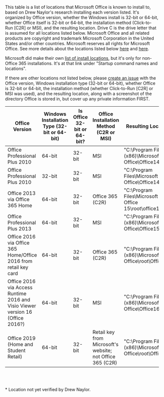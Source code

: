 This table is a list of locations that Microsoft Office is known to install to, based on Drew Naylor's research installing each version listed. It's organized by Office version, whether the Windows install is 32-bit or 64-bit, whether Office itself is 32-bit or 64-bit, the installation method (Click-to-Run [C2R] or MSI), and the resulting location. Drive C is the drive letter that is assumed for all locations listed below. Microsoft Office and all related products are copyright and trademark Microsoft Corporation in the United States and/or other countries. Microsoft reserves all rights for Microsoft Office. See more details about the locations listed below [here](https://github.com/DrewNaylor/UXL-Launcher/issues/101) and [here](https://github.com/DrewNaylor/UXL-Launcher/issues/103).

Microsoft did make their own [list of install locations](https://support.office.com/en-us/article/command-line-switches-for-microsoft-office-products-079164cd-4ef5-4178-b235-441737deb3a6), but it's only for non-Office 365 installations. It's at that link under "Startup command names and locations".

If there are other locations not listed below, please [create an issue](https://github.com/DrewNaylor/UXL-Launcher/issues/new) with the Office version, Windows installation type (32-bit or 64-bit), whether Office is 32-bit or 64-bit, the installation method (whether Click-to-Run [C2R] or MSI was used), and the resulting location, along with a screenshot of the directory Office is stored in, but cover up any private information FIRST.

| Office Version | Windows Installation Type (32-bit or 64-bit) | Is Office 32-bit or 64-bit? | Office Installation Method (C2R or MSI) | Resulting Location |
|----------------|----------------------------------------------|-----------------------------|----------------------------|--------------------|
| Office Professional Plus 2010 | 64-bit | 32-bit | MSI | "C:\Program Files (x86)\Microsoft Office\Office14" |
| Office Professional Plus 2010 | 32-bit | 32-bit | MSI | "C:\Program Files\Microsoft Office\Office14" |
| Office 2013 via Office 365 Home | 64-bit | 32-bit | Office 365 (C2R) | "C:\Program Files\Microsoft Office 15\root\office15" |
| Office Professional Plus 2013 | 64-bit | 32-bit | MSI | "C:\Program Files (x86)\Microsoft Office\Office15" |
| Office 2016 via Office 365 Home/Office 2016 from retail key card | 64-bit | 32-bit | Office 365 (C2R) | "C:\Program Files (x86)\Microsoft Office\root\Office16" |
| Office 2016 via Access Runtime 2016 and Visio Viewer version 16 (Office 2016?) | 64-bit | 32-bit | MSI | "C:\Program Files (x86)\Microsoft Office\Office16" |
| Office 2019 (Home and Student Retail) | 64-bit | 32-bit | Retail key from Microsoft's website; not Office 365 (C2R) | "C:\Program Files (x86)\Microsoft Office\root\Office16" |

<br>
<br>

\* Location not yet verified by Drew Naylor.